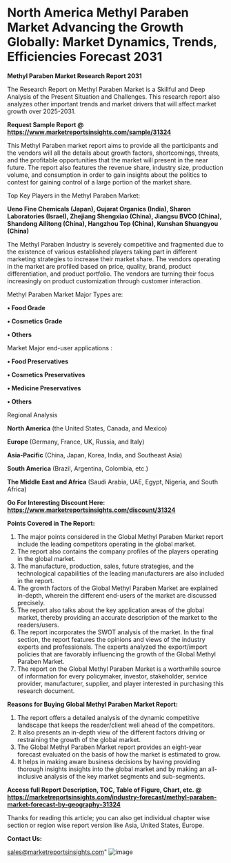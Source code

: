  # North America Methyl Paraben Market Advancing the Growth Globally: Market Dynamics, Trends, Efficiencies Forecast 2031

<strong>Methyl Paraben Market Research Report 2031</strong>

The Research Report on Methyl Paraben Market is a Skillful and Deep Analysis of the Present Situation and Challenges. This research report also analyzes other important trends and market drivers that will affect market growth over 2025-2031.

<strong>Request Sample Report @ <a href=https://www.marketreportsinsights.com/sample/31324>https://www.marketreportsinsights.com/sample/31324</a></strong>

This Methyl Paraben market report aims to provide all the participants and the vendors will all the details about growth factors, shortcomings, threats, and the profitable opportunities that the market will present in the near future. The report also features the revenue share, industry size, production volume, and consumption in order to gain insights about the politics to contest for gaining control of a large portion of the market share.

Top Key Players in the Methyl Paraben Market:

<strong>Ueno Fine Chemicals (Japan), Gujarat Organics (India), Sharon Laboratories (Israel), Zhejiang Shengxiao (China), Jiangsu BVCO (China), Shandong Ailitong (China), Hangzhou Top (China), Kunshan Shuangyou (China)</strong>

The Methyl Paraben Industry is severely competitive and fragmented due to the existence of various established players taking part in different marketing strategies to increase their market share. The vendors operating in the market are profiled based on price, quality, brand, product differentiation, and product portfolio. The vendors are turning their focus increasingly on product customization through customer interaction.

Methyl Paraben Market Major Types are:

<strong>• Food Grade

• Cosmetics Grade

• Others</strong>

Market Major end-user applications :

<strong>• Food Preservatives

• Cosmetics Preservatives

• Medicine Preservatives

• Others</strong>

Regional Analysis

</u><strong><b>North America</b></strong> (the United States, Canada, and Mexico)

<strong><b>Europe </b></strong>(Germany, France, UK, Russia, and Italy)

<strong><b>Asia-Pacific</b></strong> (China, Japan, Korea, India, and Southeast Asia)

<strong><b>South America</b></strong> (Brazil, Argentina, Colombia, etc.)

<strong><b>The Middle East and Africa</b></strong> (Saudi Arabia, UAE, Egypt, Nigeria, and South Africa)

<strong>Go For Interesting Discount Here: <a href=https://www.marketreportsinsights.com/discount/31324>https://www.marketreportsinsights.com/discount/31324</a></strong>

<strong>Points Covered in The Report:</strong>
<ol>
  <li>The major points considered in the Global Methyl Paraben Market report include the leading competitors operating in the global market.</li>
  <li>The report also contains the company profiles of the players operating in the global market.</li>
  <li>The manufacture, production, sales, future strategies, and the technological capabilities of the leading manufacturers are also included in the report.</li>
  <li>The growth factors of the Global Methyl Paraben Market are explained in-depth, wherein the different end-users of the market are discussed precisely.</li>
  <li>The report also talks about the key application areas of the global market, thereby providing an accurate description of the market to the readers/users.</li>
  <li>The report incorporates the SWOT analysis of the market. In the final section, the report features the opinions and views of the industry experts and professionals. The experts analyzed the export/import policies that are favorably influencing the growth of the Global Methyl Paraben Market.</li>
  <li>The report on the Global Methyl Paraben Market is a worthwhile source of information for every policymaker, investor, stakeholder, service provider, manufacturer, supplier, and player interested in purchasing this research document.</li>
</ol>
<strong>Reasons for Buying Global Methyl Paraben Market Report:</strong>

<ol>
  <li>The report offers a detailed analysis of the dynamic competitive landscape that keeps the reader/client well ahead of the competitors.</li>
  <li>It also presents an in-depth view of the different factors driving or restraining the growth of the global market.</li>
  <li>The Global Methyl Paraben Market report provides an eight-year forecast evaluated on the basis of how the market is estimated to grow.</li>
  <li>It helps in making aware business decisions by having providing thorough insights insights into the global market and by making an all-inclusive analysis of the key market segments and sub-segments.</li>
</ol>
<strong>Access full Report Description, TOC, Table of Figure, Chart, etc. @ <a href=https://marketreportsinsights.com/industry-forecast/methyl-paraben-market-forecast-by-geography-31324>https://marketreportsinsights.com/industry-forecast/methyl-paraben-market-forecast-by-geography-31324</a></strong>


Thanks for reading this article; you can also get individual chapter wise section or region wise report version like Asia, United States, Europe.

<strong>Contact Us:</strong>

sales@marketreportsinsights.com"
![image](https://github.com/user-attachments/assets/8e8a8546-a5b4-4e38-b76c-066cbfa4e72f)
